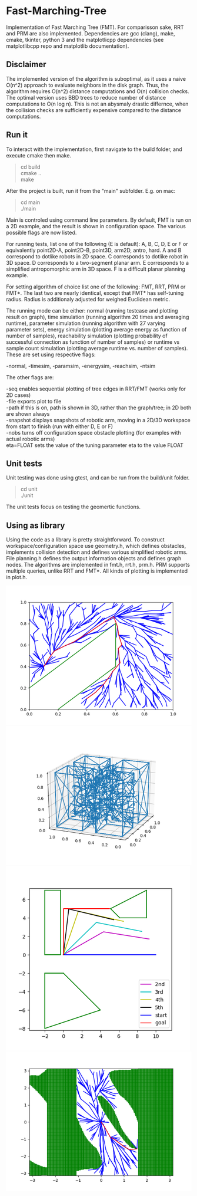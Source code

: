 # Fast-Marching-Tree

Implementation of Fast Marching Tree (FMT). For comparisson sake, RRT and PRM are also implemented. Dependencies are gcc (clang), make, cmake, tkinter, python 3 and the matplotlicpp dependencies (see matplotlibcpp repo and matplotlib documentation).

## Disclaimer

The implemented version of the algorithm is suboptimal, as it uses a naive O(n^2) approach to evaluate neighbors in the disk graph. Thus, the algorithm requires O(n^2) distance computations and O(n) collision checks. The optimal version uses BBD trees to reduce number of distance computations to O(n log n). This is not an abysmaly drastic differnce, when the collision checks are sufficiently expensive compared to the distance computations.

## Run it

To interact with the implementation, first navigate to the build folder, and execute cmake then make.

> cd build<br/>
> cmake ..<br/>
> make

After the project is built, run it from the "main" subfolder. E.g. on mac:

> cd main <br/>
> ./main

Main is controled using command line parameters. By default, FMT is run on a 2D example, and the result is shown in configuration space. The various possible flags are now listed.

For running tests, list one of the following (E is default): A, B, C, D, E or F or equivalently point2D-A, point2D-B, point3D, arm2D, antro, hard. A and B correspond to dotlike robots in 2D space. C corresponds to dotlike robot in 3D space. D corresponds to a two-segment planar arm. E corresponds to a simplified antropomorphic arm in 3D space. F is a difficult planar planning example.

For setting algorithm of choice list one of the following: FMT, RRT, PRM or FMT*. The last two are nearly identical, except that FMT* has self-tuning radius. Radius is additionaly adjusted for weighed Euclidean metric.

The running mode can be either: normal (running testcase and plotting result on graph), time simulation (running algorithm 20 times and averaging runtime), parameter simulation (running algorithm with 27 varying parameter sets), energy simulation (plotting average energy as function of number of samples), reachability simulation (plotting probability of successful connection as function of number of samples) or runtime vs sample count simulation (plotting average runtime vs. number of samples). These are set using respective flags:

-normal, -timesim, -paramsim, -energysim, -reachsim, -ntsim

The other flags are:

-seq enables sequential plotting of tree edges in RRT/FMT (works only for 2D cases)<br/>
-file exports plot to file<br/>
-path if this is on, path is shown in 3D, rather than the graph/tree; in 2D both are shown always<br/>
-snapshot displays snapshots of robotic arm, moving in a 2D/3D workspace from start to finish (run with either D, E or F)<br/>
-nobs turns off configuration space obstacle plotting (for examples with actual robotic arms)<br/>
eta=FLOAT sets the value of the tuning parameter eta to the value FLOAT

## Unit tests

Unit testing was done using gtest, and can be run from the build/unit folder. 

> cd unit<br/>
> ./unit

The unit tests focus on testing the geomertic functions.

## Using as library

Using the code as a library is pretty straightforward. To construct workspace/configuration space use geometry.h, which defines obstacles, implements collision detection and defines various simplified robotic arms. File planning.h defines the output information objects and defines graph nodes. The algorithms are implemented in fmt.h, rrt.h, prm.h. PRM supports multiple queries, unlike RRT and FMT*. All kinds of plotting is implemented in plot.h.


![](images/testA.png)
![](images/testC.png)
![](images/snapshotD.png)
![](images/cspaceD.png)